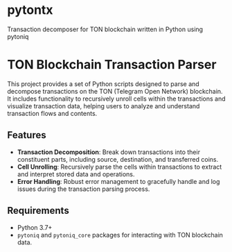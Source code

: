 # pytontx
Transaction decomposer for TON blockchain written in Python using pytoniq 


# TON Blockchain Transaction Parser

This project provides a set of Python scripts designed to parse and decompose transactions on the TON (Telegram Open Network) blockchain. It includes functionality to recursively unroll cells within the transactions and visualize transaction data, helping users to analyze and understand transaction flows and contents.

## Features

- **Transaction Decomposition**: Break down transactions into their constituent parts, including source, destination, and transferred coins.
- **Cell Unrolling**: Recursively parse the cells within transactions to extract and interpret stored data and operations.
- **Error Handling**: Robust error management to gracefully handle and log issues during the transaction parsing process.

## Requirements

- Python 3.7+
- `pytoniq` and `pytoniq_core` packages for interacting with TON blockchain data.
